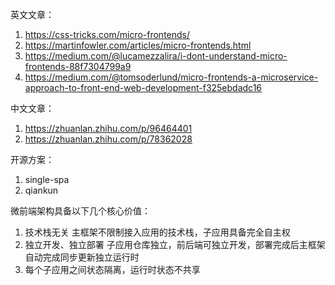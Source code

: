 

英文文章：  
1. https://css-tricks.com/micro-frontends/
2. https://martinfowler.com/articles/micro-frontends.html   
3. https://medium.com/@lucamezzalira/i-dont-understand-micro-frontends-88f7304799a9
4. https://medium.com/@tomsoderlund/micro-frontends-a-microservice-approach-to-front-end-web-development-f325ebdadc16   


中文文章：
1. https://zhuanlan.zhihu.com/p/96464401    
2. https://zhuanlan.zhihu.com/p/78362028    


开源方案：
1. single-spa
2. qiankun  


微前端架构具备以下几个核心价值：
1. 技术栈无关 主框架不限制接入应用的技术栈，子应用具备完全自主权
2. 独立开发、独立部署 子应用仓库独立，前后端可独立开发，部署完成后主框架自动完成同步更新独立运行时 
3. 每个子应用之间状态隔离，运行时状态不共享


